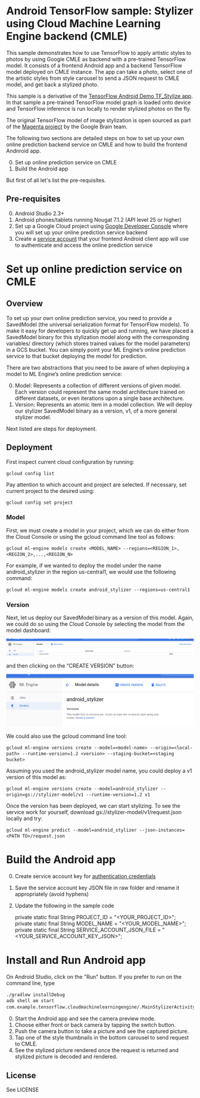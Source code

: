 Android TensorFlow sample: Stylizer using Cloud Machine Learning Engine backend (CMLE)
=====================================================================================

This sample demonstrates how to use TensorFlow to apply artistic styles to photos
by using Google CMLE as backend with a pre-trained TensorFlow model. It consists of
a frontend Android app and a backend TensorFlow model deployed on CMLE instance.
The app can take a photo, select one of the artistic styles from style carousel to
send a JSON request to CMLE model, and get back a stylized photo.

This sample is a derivative of the [TensorFlow Android Demo TF_Stylize app](https://github.com/tensorflow/tensorflow/blob/master/tensorflow/examples/android/).
In that sample a pre-trained TensorFlow model graph is loaded onto device
and TensorFlow inference is run locally to render stylized photos on the fly. 

The original TensorFlow model of image stylization is open sourced as part of the
[Magenta project](https://github.com/tensorflow/magenta/tree/master/magenta/models/image_stylization) by the Google Brain team. 

The following two sections are detailed steps on how to set up your own online prediction backend service on CMLE
and how to build the frontend Andnroid app.  

0. Set up online prediction service on CMLE
0. Build the Android app

But first of all let's list the pre-requisites.

Pre-requisites
--------------

0. Android Studio 2.3+
0. Android phones/tablets running Nougat 7.1.2 (API level 25 or higher)
0. Set up a Google Cloud project using [Google Developer Console](https://developers.google.com/console) where you 
will set up your online prediction service backend
0. Create a [service account](https://cloud.google.com/compute/docs/access/create-enable-service-accounts-for-instances)
that your frontend Android client app will use to authenticate and access the online prediction service

Set up online prediction service on CMLE
========================================

## Overview

To set up your own online prediction service, you need to provide a SavedModel (the universal
serialization format for TensorFlow models). To make it easy for developers to quickly get up and
running, we have placed a SavedModel binary for this stylization model along with the corresponding
variables/ directory (which stores trained values for the model parameters) in a GCS bucket.  You can
simply point your ML Engine’s online prediction service to that bucket deploying the model for prediction. 

There are two abstractions that you need to be aware of when deploying a model to ML Engine’s online
prediction service:

0. Model: Represents a collection of different versions of given model. Each version could represent the
same model architecture trained on different datasets, or even iterations upon a single base architecture.
0. Version: Represents an atomic item in a model collection. We will deploy our stylizer SavedModel binary
as a version, v1, of a more general stylizer model.

Next listed are steps for deployment.

## Deployment

First inspect current cloud configuration by running:

```
gcloud config list
```

Pay attention to which account and project are selected. If necessary, set current project to the desired using:

```
gcloud config set project
```

### Model
First, we must create a model in your project, which we can do either from the Cloud Console or using the
gcloud command line tool as follows:
```
gcloud ml-engine models create <MODEL_NAME> --regions=<REGION_1>,<REGION_2>,...,<REGION_N>
```

For example, if we wanted to deploy the model under the name android_stylizer in the region us-central1, we would use the following command:
```
gcloud ml-engine models create android_stylizer --regions=us-central1
```

### Version
Next, let us deploy our SavedModel binary as a version of this model. Again, we could do so using the Cloud Console by selecting the model from the model dashboard:

![Cloud_Console_Model](Cloud_Console_Model.png)

and then clicking on the “CREATE VERSION” button:

![Cloud_Console_Model_Create_Version](Cloud_Console_Model_Create_Version.png)


We could also use the gcloud command line tool:
```
gcloud ml-engine versions create --model=<model-name> --origin=<local-path> --runtime-version=1.2 <version> --staging-bucket=<staging bucket>
```

Assuming you used the android_stylizer model name, you could deploy a v1 version of this model as:
```
gcloud ml-engine versions create --model=android_stylizer --origin=gs://stylizer-model/v1 --runtime-version=1.2 v1
```

Once the version has been deployed, we can start stylizing. To see the service work for yourself, download gs://stylizer-model/v1/request.json locally and try:
```
gcloud ml-engine predict --model=android_stylizer --json-instances=<PATH TO>/request.json
```

Build the Android app
==============================

0. Create service account key for [authentication credentials](https://developers.google.com/identity/protocols/application-default-credentials)
0. Save the service account key JSON file in raw folder and rename it appropriately (avoid hyphens)
0. Update the following in the sample code

    private static final String PROJECT_ID = "<YOUR_PROJECT_ID>";
    private static final String MODEL_NAME = "<YOUR_MODEL_NAME>";
    private static final String SERVICE_ACCOUNT_JSON_FILE = "<YOUR_SERVICE_ACCOUNT_KEY_JSON>";


Install and Run Android app
=============================
On Android Studio, click on the "Run" button.
If you prefer to run on the command line, type
```bash
./gradlew installDebug
adb shell am start
com.example.tensorflow.cloudmachinelearningengine/.MainStylizerActivity
```

0. Start the Android app and see the camera preview mode.
0. Choose either front or back camera by tapping the switch button.
0. Push the camera button to take a picture and see the captured picture.
0. Tap one of the style thumbnails in the bottom carousel to send request to CMLE.
0. See the stylized picture rendered once the request is returned and stylized picture is decoded and rendered.


License
-------
See LICENSE

